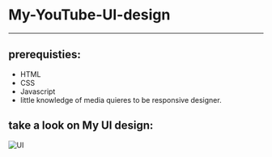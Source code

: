 <!-- # My-YouTube-UI-Creation
 Simple responsive YouTube UI design using HTML, CSS and Javascript 
 -->

# My-YouTube-UI-design
---






## prerequisties:
- HTML
- CSS
- Javascript
- little knowledge of media quieres to be responsive designer.


## take a look on My UI design:

![UI](ScreenShots/ezgif.com-gif-maker.gif)